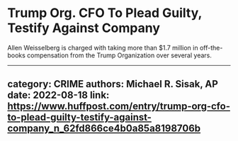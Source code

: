 # Trump Org. CFO To Plead Guilty, Testify Against Company

Allen Weisselberg is charged with taking more than $1.7 million in off-the-books compensation from the Trump Organization over several years.

---
category: CRIME
authors: Michael R. Sisak, AP
date: 2022-08-18
link: https://www.huffpost.com/entry/trump-org-cfo-to-plead-guilty-testify-against-company_n_62fd866ce4b0a85a8198706b
---
